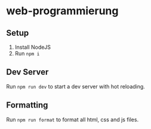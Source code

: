 # web-programmierung

## Setup

1. Install NodeJS
2. Run `npm i`

## Dev Server

Run `npm run dev` to start a dev server with hot reloading.

## Formatting

Run `npm run format` to format all html, css and js files.

